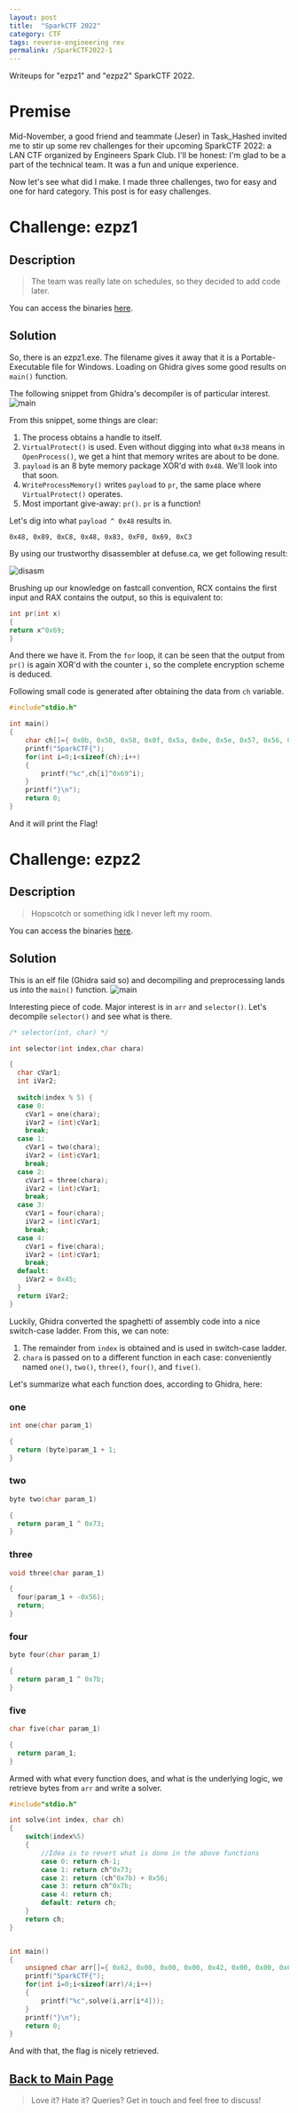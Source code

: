 ```yaml
---
layout: post
title:  "SparkCTF 2022"
category: CTF
tags: reverse-engineering rev 
permalink: /SparkCTF2022-1
---
```

Writeups for "ezpz1" and "ezpz2" SparkCTF 2022.
<!--more-->
# Premise
Mid-November, a good friend and teammate (Jeser) in Task_Hashed invited me to stir up some rev challenges for their upcoming SparkCTF 2022: a LAN CTF organized by Engineers Spark Club. I'll be honest: I'm glad to be a part of the technical team. It was a fun and unique experience.

Now let's see what did I make. I made three challenges, two for easy and one for hard category. This post is for easy challenges.

# Challenge: ezpz1

## Description

> The team was really late on schedules, so they decided to add code later.

You can access the binaries [here](https://github.com/Minerva-007/SparkCTF2022/tree/main/EzPz1).

## Solution

So, there is an ezpz1.exe. The filename gives it away that it is a Portable-Executable file for Windows. Loading on Ghidra gives some good results on `main()` function.

The following snippet from Ghidra's decompiler is of particular interest.
![main](\assets\images\Spark1-1.png)

From this snippet, some things are clear:
1. The process obtains a handle to itself.
2. `VirtualProtect()` is used. Even without digging into what `0x38` means in `OpenProcess()`, we get a hint that memory writes are about to be done.
3. `payload` is an 8 byte memory package XOR'd with `0x48`. We'll look into that soon.
4. `WriteProcessMemory()` writes `payload` to `pr`, the same place where `VirtualProtect()` operates. 
5. Most important give-away: `pr()`. `pr` is a function!

Let's dig into what `payload ^ 0x48` results in.

`0x48, 0x89, 0xC8, 0x48, 0x83, 0xF0, 0x69, 0xC3`

By using our trustworthy disassembler at defuse.ca, we get following result:

![disasm](\assets\images\Spark1-2.png)

Brushing up our knowledge on fastcall convention, RCX contains the first input and RAX contains the output, so this is equivalent to:

```c++
int pr(int x)
{
return x^0x69;
}
```

And there we have it. From the `for` loop, it can be seen that the output from `pr()` is again XOR'd with the counter `i`, so the complete encryption scheme is deduced.

Following small code is generated after obtaining the data from `ch` variable.

```c++
#include"stdio.h"

int main()
{
	char ch[]={ 0x0b, 0x50, 0x58, 0x0f, 0x5a, 0x0e, 0x5e, 0x57, 0x56, 0x01, 0x57, 0x5b, 0x5c, 0x00, 0x55, 0x56, 0x4c, 0x19, 0x42, 0x48, 0x1b, 0x4c, 0x4b, 0x1c, 0x47, 0x41, 0x47, 0x45, 0x10, 0x41, 0x4f, 0x44, 0x71, 0x70, 0x7a, 0x29, 0x79, 0x74, 0x7e, 0x7b, 0x77, 0x70, 0x7a, 0x75, 0x7c, 0x7c, 0x25, 0x74, 0x68, 0x6b, 0x6a, 0x3f, 0x6d, 0x6d, 0x39, 0x6a, 0x68, 0x63, 0x64, 0x34, 0x37, 0x37, 0x31, 0x32 };
	printf("SparkCTF{");
	for(int i=0;i<sizeof(ch);i++)
	{
		printf("%c",ch[i]^0x69^i);
	}
	printf("}\n");
	return 0;
}
```

And it will print the Flag!

# Challenge: ezpz2

## Description

> Hopscotch or something idk I never left my room.

You can access the binaries [here](https://github.com/Minerva-007/SparkCTF2022/tree/main/EzPz2).

## Solution

This is an elf file (Ghidra said so) and decompiling and preprocessing lands us into the `main()` function. 
![main](\assets\images\Spark1-3.png)

Interesting piece of code. Major interest is in `arr` and `selector()`. Let's decompile `selector()` and see what is there.
```c++
/* selector(int, char) */

int selector(int index,char chara)

{
  char cVar1;
  int iVar2;
  
  switch(index % 5) {
  case 0:
    cVar1 = one(chara);
    iVar2 = (int)cVar1;
    break;
  case 1:
    cVar1 = two(chara);
    iVar2 = (int)cVar1;
    break;
  case 2:
    cVar1 = three(chara);
    iVar2 = (int)cVar1;
    break;
  case 3:
    cVar1 = four(chara);
    iVar2 = (int)cVar1;
    break;
  case 4:
    cVar1 = five(chara);
    iVar2 = (int)cVar1;
    break;
  default:
    iVar2 = 0x45;
  }
  return iVar2;
}
```
Luckily, Ghidra converted the spaghetti of assembly code into a nice switch-case ladder. From this, we can note:

1. The remainder from `index` is obtained and is used in switch-case ladder.
2. `chara` is passed on to a different function in each case: conveniently named `one()`, `two()`, `three()`, `four()`, and `five()`.

Let's summarize what each function does, according to Ghidra, here:

### one

```c++
int one(char param_1)

{
  return (byte)param_1 + 1;
}

```

### two

```c++
byte two(char param_1)

{
  return param_1 ^ 0x73;
}
```

### three

```c++
void three(char param_1)

{
  four(param_1 + -0x56);
  return;
}

```

### four

```c++
byte four(char param_1)

{
  return param_1 ^ 0x7b;
}
```

### five

```c++
char five(char param_1)

{
  return param_1;
}

```

Armed with what every function does, and what is the underlying logic, we retrieve bytes from `arr` and write a solver.

```c++
#include"stdio.h"

int solve(int index, char ch)
{
	switch(index%5)
	{
		//Idea is to revert what is done in the above functions
		case 0: return ch-1;
		case 1: return ch^0x73;
		case 2: return (ch^0x7b) + 0x56;
		case 3: return ch^0x7b;
		case 4: return ch;
		default: return ch;
	}
	return ch;
}


int main()
{
	unsigned char arr[]={ 0x62, 0x00, 0x00, 0x00, 0x42, 0x00, 0x00, 0x00, 0x76, 0x00, 0x00, 0x00, 0x1f, 0x00, 0x00, 0x00, 0x62, 0x00, 0x00, 0x00, 0x62, 0x00, 0x00, 0x00, 0x15, 0x00, 0x00, 0x00, 0xa0, 0xff, 0xff, 0xff, 0x4f, 0x00, 0x00, 0x00, 0x33, 0x00, 0x00, 0x00, 0x32, 0x00, 0x00, 0x00, 0x46, 0x00, 0x00, 0x00, 0x77, 0x00, 0x00, 0x00, 0x4b, 0x00, 0x00, 0x00, 0x36, 0x00, 0x00, 0x00, 0x64, 0x00, 0x00, 0x00, 0x17, 0x00, 0x00, 0x00, 0x76, 0x00, 0x00, 0x00, 0x1d, 0x00, 0x00, 0x00, 0x38, 0x00, 0x00, 0x00, 0x36, 0x00, 0x00, 0x00, 0x46, 0x00, 0x00, 0x00, 0x70, 0x00, 0x00, 0x00, 0x4d, 0x00, 0x00, 0x00, 0x30, 0x00, 0x00, 0x00, 0x67, 0x00, 0x00, 0x00, 0x41, 0x00, 0x00, 0x00, 0x6b, 0x00, 0x00, 0x00, 0x48, 0x00, 0x00, 0x00, 0x64, 0x00, 0x00, 0x00, 0x39, 0x00, 0x00, 0x00, 0x45, 0x00, 0x00, 0x00, 0x70, 0x00, 0x00, 0x00, 0x1d, 0x00, 0x00, 0x00, 0x38, 0x00, 0x00, 0x00, 0x64, 0x00, 0x00, 0x00, 0x17, 0x00, 0x00, 0x00, 0x76, 0x00, 0x00, 0x00, 0x1e, 0x00, 0x00, 0x00, 0x61, 0x00, 0x00, 0x00, 0x66, 0x00, 0x00, 0x00, 0x4b, 0x00, 0x00, 0x00, 0x98, 0xff, 0xff, 0xff, 0x43, 0x00, 0x00, 0x00, 0x38, 0x00, 0x00, 0x00, 0x67, 0x00, 0x00, 0x00, 0x17, 0x00, 0x00, 0x00, 0x70, 0x00, 0x00, 0x00, 0x4a, 0x00, 0x00, 0x00, 0x64, 0x00, 0x00, 0x00, 0x34, 0x00, 0x00, 0x00, 0x44, 0x00, 0x00, 0x00, 0x98, 0xff, 0xff, 0xff, 0x48, 0x00, 0x00, 0x00, 0x38, 0x00, 0x00, 0x00, 0x63, 0x00, 0x00, 0x00, 0x17, 0x00, 0x00, 0x00, 0x70, 0x00, 0x00, 0x00, 0x1f, 0x00, 0x00, 0x00, 0x36, 0x00, 0x00, 0x00, 0x65, 0x00, 0x00, 0x00, 0x40, 0x00, 0x00, 0x00, 0x6b, 0x00, 0x00, 0x00 };
	printf("SparkCTF{");
	for(int i=0;i<sizeof(arr)/4;i++)
	{
		printf("%c",solve(i,arr[i*4]));
	}
	printf("}\n");
	return 0;
}
```

And with that, the flag is nicely retrieved.


## [Back to Main Page](https://minerva-007.github.io/)

> Love it? Hate it? Queries? Get in touch and feel free to discuss!